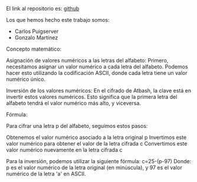 El link al repositorio es: [github](https://github.com/GonzaloGmv/atbash)

Los que hemos hecho este trabajo somos:
- Carlos Puigserver
- Gonzalo Martínez


Concepto matemático:

Asignación de valores numéricos a las letras del alfabeto: Primero, necesitamos asignar un valor numérico a cada letra del alfabeto. Podemos hacer esto utilizando la codificación ASCII, donde cada letra tiene un valor numérico único.

Inversión de los valores numéricos: En el cifrado de Atbash, la clave está en invertir estos valores numéricos. Esto significa que la primera letra del alfabeto tendrá el valor numérico más alto, y viceversa.

Fórmula:

Para cifrar una letra p del alfabeto, seguimos estos pasos:

Obtenemos el valor numérico asociado a la letra original p
Invertimos este valor numérico para obtener el valor de la letra cifrada c
Convertimos este valor numérico nuevamente en la letra cifrada c

Para la inversión, podemos utilizar la siguiente fórmula:
c=25-(p-97)
Donde:
p es el valor numérico de la letra original (en minúscula), y 97 es el valor numérico de la letra 'a' en ASCII.

